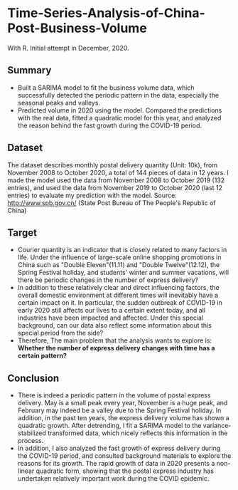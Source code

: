 # Time-Series-Analysis-of-China-Post-Business-Volume
With R. Initial attempt in December, 2020.

## Summary
- Built a SARIMA model to fit the business volume data, which successfully detected the periodic pattern in the data, especially the seasonal peaks and valleys. 
- Predicted volume in 2020 using the model. Compared the predictions with the real data, fitted a quadratic model for this year, and analyzed the reason behind the fast growth during the COVID-19 period. 

## Dataset  
The dataset describes monthly postal delivery quantity (Unit: 10k), from November 2008 to October 2020, a total of 144 pieces of data in 12 years. I made the model used the data from November 2008 to October 2019 (132 entries), and used the data from November 2019 to October 2020 (last 12 entries) to evaluate my prediction with the model. Source: http://www.spb.gov.cn/ (State Post Bureau of The People's Republic of China)

## Target
- Courier quantity is an indicator that is closely related to many factors in life. Under the influence of large-scale online shopping promotions in China such as "Double Eleven"(11.11) and "Double Twelve"(12.12), the Spring Festival holiday, and students' winter and summer vacations, will there be periodic changes in the number of express delivery? 
- In addition to these relatively clear and direct influencing factors, the overall domestic environment at different times will inevitably have a certain impact on it. In particular, the sudden outbreak of COVID-19 in early 2020 still affects our lives to a certain extent today, and all industries have been impacted and affected. Under this special background, can our data also reflect some information about this special period from the side?   
- Therefore, The main problem that the analysis wants to explore is: **Whether the number of express delivery changes with time has a certain pattern?**

## Conclusion
- There is indeed a periodic pattern in the volume of postal express delivery. May is a small peak every year, November is a huge peak, and February may indeed be a valley due to the Spring Festival holiday. In addition, in the past ten years, the express delivery volume has shown a quadratic growth. After detrending, I fit a SARIMA model to the variance-stabilized transformed data, which nicely reflects this information in the process.  
- In addition, I also analyzed the fast growth of express delivery during the COVID-19 period, and consulted background materials to explore the reasons for its growth. The rapid growth of data in 2020 presents a non-linear quadratic form, showing that the postal express industry has undertaken relatively important work during the COVID epidemic. 